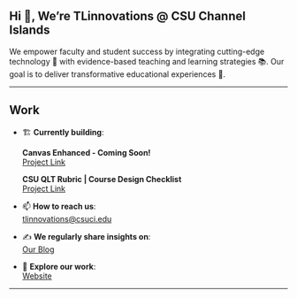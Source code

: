 ## Hi 👋, We’re TLinnovations @ CSU Channel Islands
We empower faculty and student success by integrating cutting-edge technology 🤖 with evidence-based teaching and learning strategies 📚. Our goal is to deliver transformative educational experiences 🚀.

---

## Work

- 🏗 **Currently building**:

  **Canvas Enhanced - Coming Soon!**\
  [Project Link](https://github.com/TLinnovations/Canvas-Enhanced)

  **CSU QLT Rubric | Course Design Checklist**\
  [Project Link](https://github.com/TLinnovations/csu-qlt-checklist) 

- 📫 **How to reach us**:\
  [tlinnovations@csuci.edu](mailto:tlinnovations@csuci.edu)

- ✍️ **We regularly share insights on**:\
  [Our Blog](https://tlinnovations.cikeys.com/)

- 💼 **Explore our work**:\
  [Website](https://www.csuci.edu/tli/)


---


